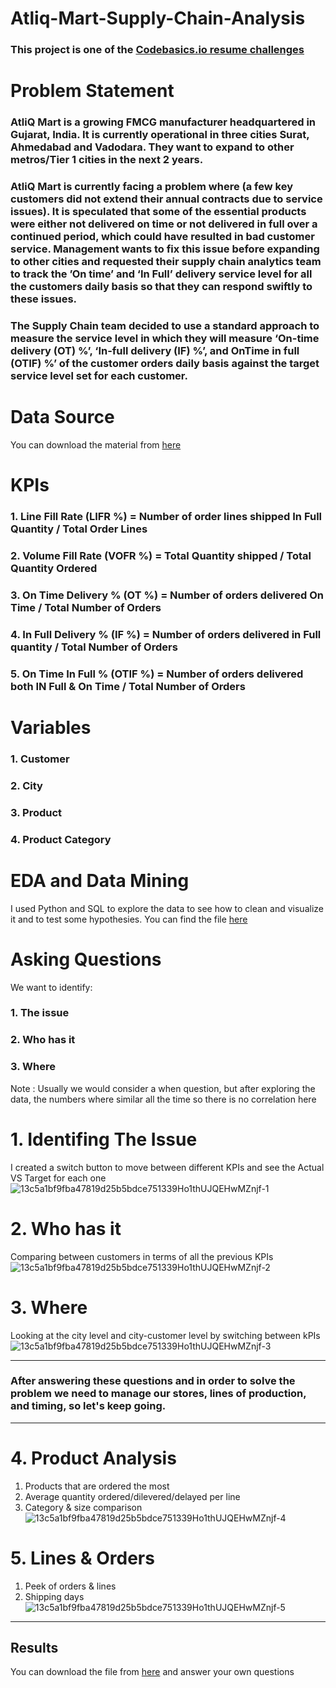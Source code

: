 # Atliq-Mart-Supply-Chain-Analysis
### This project is one of the [Codebasics.io resume challenges](https://codebasics.io/challenge/codebasics-resume-project-challenge)

# Problem Statement
### AtliQ Mart is a growing FMCG manufacturer headquartered in Gujarat, India. It is currently operational in three cities Surat, Ahmedabad and Vadodara. They want to expand to other metros/Tier 1 cities in the next 2 years.

### AtliQ Mart is currently facing a problem where (a few key customers did not extend their annual contracts due to service issues). It is speculated that some of the essential products were either not delivered on time or not delivered in full over a continued period, which could have resulted in bad customer service. Management wants to fix this issue before expanding to other cities and requested their supply chain analytics team to track the ’On time’ and ‘In Full’ delivery service level for all the customers daily basis so that they can respond swiftly to these issues.

### The Supply Chain team decided to use a standard approach to measure the service level in which they will measure ‘On-time delivery (OT) %’, ‘In-full delivery (IF) %’, and OnTime in full (OTIF) %’ of the customer orders daily basis against the target service level set for each customer.

# Data Source
You can download the material from [here](https://codebasics.io/challenge/codebasics-resume-project-challenge/5)

# KPIs 
### 1. Line Fill Rate	(LIFR %)	    = Number of order lines shipped In Full Quantity / Total Order Lines
### 2. Volume Fill Rate	(VOFR %)    = Total Quantity shipped / Total Quantity Ordered		
### 3. On Time Delivery %	(OT %)    = Number of orders delivered On Time / Total Number of Orders
### 4. In Full Delivery %	(IF %)    = Number of orders delivered in Full quantity / Total Number of Orders
### 5. On Time In Full % (OTIF %)   =	Number of orders delivered both IN Full & On Time / Total Number of Orders

# Variables
### 1. Customer
### 2. City
### 3. Product
### 4. Product Category

# EDA and Data Mining
I used Python and SQL to explore the data to see how to clean and visualize it and to test some hypothesies. You can find the file [here](https://github.com/taha1048/Atliq-Mart-Supply-Chain-Analysis/blob/main/EDA%2C%20Data%20Cleaning%2C%20%26%20Data%20Mining.ipynb)

# Asking Questions
We want to identify: 
### 1. The issue
### 2. Who has it
### 3. Where
Note : Usually we would consider a when question, but after exploring the data, the numbers where similar all the time so there is no correlation here

# 1. Identifing The Issue
I created a switch button to move between different KPIs and see the Actual VS Target for each one 
![13c5a1bf9fba47819d25b5bdce751339Ho1thUJQEHwMZnjf-1](https://github.com/user-attachments/assets/cc72f18d-e67d-4bcf-a023-779450ff163e)

# 2. Who has it 
Comparing between customers in terms of all the previous KPIs
![13c5a1bf9fba47819d25b5bdce751339Ho1thUJQEHwMZnjf-2](https://github.com/user-attachments/assets/ef89c23d-256b-48d9-b13e-0ec2790da1a5)

# 3. Where
Looking at the city level and city-customer level by switching between kPIs
![13c5a1bf9fba47819d25b5bdce751339Ho1thUJQEHwMZnjf-3](https://github.com/user-attachments/assets/1390412a-55e0-4eb8-98ce-53e9a909ed13)

---
### After answering these questions and in order to solve the problem we need to manage our stores, lines of production, and timing, so let's keep going.
---
# 4. Product Analysis
1. Products that are ordered the most
2. Average quantity ordered/dilevered/delayed per line
3. Category & size comparison
![13c5a1bf9fba47819d25b5bdce751339Ho1thUJQEHwMZnjf-4](https://github.com/user-attachments/assets/90b83304-8cfd-4fdd-a6e7-ab6e657f0af7)

# 5. Lines & Orders
1. Peek of orders & lines
2. Shipping days
![13c5a1bf9fba47819d25b5bdce751339Ho1thUJQEHwMZnjf-5](https://github.com/user-attachments/assets/f9a0b506-6302-4e7b-8c71-11cd4daa7396)

---
Results
---
You can download the file from [here](https://github.com/taha1048/Atliq-Mart-Supply-Chain-Analysis/blob/main/SupplyChainDashboard.pbix) and answer your own questions


